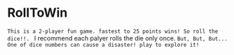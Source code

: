 # RollToWin
``` This is a 2-player fun game. fastest to 25 points wins! So roll the dice!!.  ```
I recommend each palyer rolls the die only once.
```But, But, But... One of dice numbers can cause a disaster! play to explore it!```
